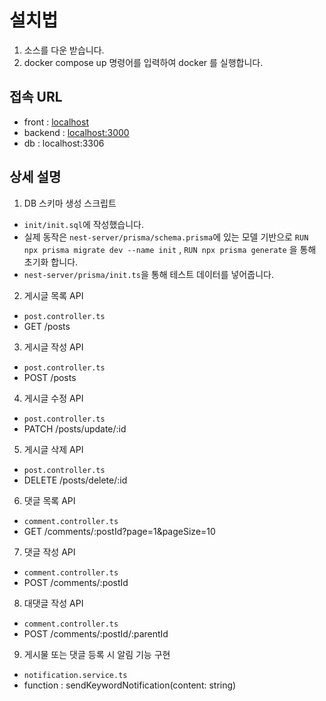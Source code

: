 # 설치법

1. 소스를 다운 받습니다.
2. docker compose up 명령어를 입력하여 docker 를 실행합니다.

## 접속 URL

- front : [localhost](http://localhost)
- backend : [localhost:3000](http://localhost:3000)
- db : localhost:3306

## 상세 설명

1. DB 스키마 생성 스크립트

- `init/init.sql`에 작성했습니다.
- 실제 동작은 `nest-server/prisma/schema.prisma`에 있는 모델 기반으로 `RUN npx prisma migrate dev --name init` , `RUN npx prisma generate` 을 통해 초기화 합니다.
- `nest-server/prisma/init.ts`을 통해 테스트 데이터를 넣어줍니다.

2. 게시글 목록 API

- `post.controller.ts`
- GET /posts

3. 게시글 작성 API

- `post.controller.ts`
- POST /posts

4. 게시글 수정 API

- `post.controller.ts`
- PATCH /posts/update/:id

5. 게시글 삭제 API

- `post.controller.ts`
- DELETE /posts/delete/:id

6. 댓글 목록 API

- `comment.controller.ts`
- GET /comments/:postId?page=1&pageSize=10

7. 댓글 작성 API

- `comment.controller.ts`
- POST /comments/:postId

8. 대댓글 작성 API

- `comment.controller.ts`
- POST /comments/:postId/:parentId

9. 게시물 또는 댓글 등록 시 알림 기능 구현

- `notification.service.ts`
- function : sendKeywordNotification(content: string)
